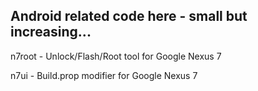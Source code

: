 Android related code here - small but increasing...
----------------------------------------------------
n7root - Unlock/Flash/Root tool for Google Nexus 7

n7ui   - Build.prop modifier for Google Nexus 7
